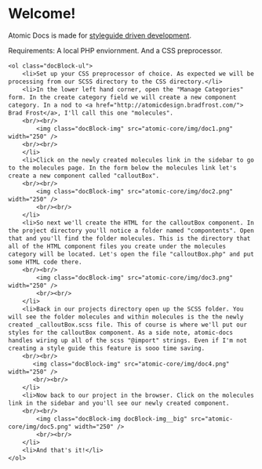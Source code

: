 <div class="docBlock">
	<h1 class="docBlock-heading">Welcome!</h1>
	<p>Atomic Docs is made for <a href="https://www.previousnext.com.au/blog/style-guide-driven-development-new-web-development">styleguide driven development</a>.</p>
	<p>Requirements: A local PHP enviornment. And a CSS preprocessor.<p> 
	
	<ol class="docBlock-ul">
		<li>Set up your CSS preprocessor of choice. As expected we will be processing from our SCSS directory to the CSS directory.</li>
		<li>In the lower left hand corner, open the "Manage Categories" form. In the create category field we will create a new component category. In a nod to <a href="http://atomicdesign.bradfrost.com/"> Brad Frost</a>, I'll call this one "molecules".
		<br/><br/>
			<img class="docBlock-img" src="atomic-core/img/doc1.png" width="250" />
		<br/><br/>
		</li>
		<li>Click on the newly created molecules link in the sidebar to go to the molecules page. In the form below the molecules link let's create a new component called "calloutBox".
		<br/><br/>
			<img class="docBlock-img" src="atomic-core/img/doc2.png" width="250" />
			<br/><br/>
		</li>
		<li>So next we'll create the HTML for the calloutBox component. In the project directory you'll notice a folder named "compontents". Open that and you'll find the folder molecules. This is the directory that all of the HTML component files you create under the molecules category will be located. Let's open the file "calloutBox.php" and put some HTML code there.
		<br/><br/>
            <img class="docBlock-img" src="atomic-core/img/doc3.png" width="250" />
            <br/><br/>
		</li>
		<li>Back in our projects directory open up the SCSS folder. You will see the folder molecules and within molecules is the the newly created _calloutBox.scss file. This of course is where we'll put our styles for the calloutBox component. As a side note, atomic-docs handles wiring up all of the scss "@import" strings. Even if I'm not creating a style guide this feature is sooo time saving.
		<br/><br/>
           <img class="docBlock-img" src="atomic-core/img/doc4.png" width="250" />
           <br/><br/>
		</li>
		<li>Now back to our project in the browser. Click on the molecules link in the sidebar and you'll see our newly created component.
		<br/><br/>
            <img class="docBlock-img docBlock-img__big" src="atomic-core/img/doc5.png" width="250" />
            <br/><br/>
		</li>
		<li>And that's it!</li>
	</ol>
</div>